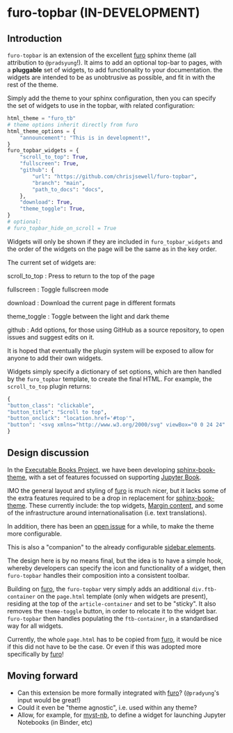 # furo-topbar (IN-DEVELOPMENT)

## Introduction

`furo-topbar` is an extension of the excellent [furo] sphinx theme (all attribution to `@pradsyung`!).
It aims to add an optional top-bar to pages, with a **pluggable** set of widgets, to add functionality to your documentation.
the widgets are intended to be as unobtrusive as possible, and fit in with the rest of the theme.

Simply add the theme to your sphinx configuration, then you can specify the set of widgets to use in the topbar, with related configuration:

```python
html_theme = "furo_tb"
# theme options inherit directly from furo
html_theme_options = {
    "announcement": "This is in development!",
}
furo_topbar_widgets = {
    "scroll_to_top": True,
    "fullscreen": True,
    "github": {
        "url": "https://github.com/chrisjsewell/furo-topbar",
        "branch": "main",
        "path_to_docs": "docs",
    },
    "download": True,
    "theme_toggle": True,
}
# optional:
# furo_topbar_hide_on_scroll = True
```

Widgets will only be shown if they are included in `furo_topbar_widgets` and the order of the widgets on the page will be the same as in the key order.

The current set of widgets are:

scroll_to_top
: Press to return to the top of the page

fullscreen
: Toggle fullscreen mode

download
: Download the current page in different formats

theme_toggle
: Toggle between the light and dark theme

github
: Add options, for those using GitHub as a source repository, to open issues and suggest edits on it.

It is hoped that eventually the plugin system will be exposed to allow for anyone to add their own widgets.

Widgets simply specify a dictionary of set options, which are then handled by the `furo_topbar` template, to create the final HTML.
For example, the `scroll_to_top` plugin returns:

```python
{
"button_class": "clickable",
"button_title": "Scroll to top",
"button_onclick": "location.href='#top'",
"button": '<svg xmlns="http://www.w3.org/2000/svg" viewBox="0 0 24 24" width="24" height="24"><path d="M4.97 12.97a.75.75 0 101.06 1.06L11 9.06v12.19a.75.75 0 001.5 0V9.06l4.97 4.97a.75.75 0 101.06-1.06l-6.25-6.25a.75.75 0 00-1.06 0l-6.25 6.25zM4.75 3.5a.75.75 0 010-1.5h14.5a.75.75 0 010 1.5H4.75z"></path></svg>',
}
```

## Design discussion

In the [Executable Books Project](https://executablebooks.org), we have been developing [sphinx-book-theme](https://sphinx-book-theme.readthedocs.io), with a set of features focussed on supporting [Jupyter Book](https://jupyterbook.org).

IMO the general layout and styling of [furo] is much nicer, but it lacks some of the extra features required to be a drop in replacement for [sphinx-book-theme].
These currently include: the top widgets, [Margin content](https://sphinx-book-theme.readthedocs.io/en/latest/content-blocks.html#margin-content), and some of the infrastructure around internationalisation (i.e. text translations).

In addition, there has been an [open issue](https://github.com/executablebooks/meta/issues/279) for a while, to make the theme more configurable.

This is also a "companion" to the already configurable [sidebar elements](https://pradyunsg.me/furo/customisation/sidebar/).

The design here is by no means final, but the idea is to have a simple hook, whereby developers can specify the icon and functionality of a widget, then `furo-topbar` handles their composition into a consistent toolbar.

Building on [furo], the `furo-topbar` very simply adds an additional `div.ftb-container` on the `page.html` template (only when widgets are present), residing at the top of the `article-container` and set to be "sticky".
It also removes the `theme-toggle` button, in order to relocate it to the widget bar.
`furo-topbar` then handles populating the `ftb-container`, in a standardised way for all widgets.

Currently, the whole `page.html` has to be copied from [furo], it would be nice if this did not have to be the case. Or even if this was adopted more specifically by [furo]!

## Moving forward

- Can this extension be more formally integrated with [furo]? (`@pradyung`'s input would be great!)
- Could it even be "theme agnostic", i.e. used within any theme?
- Allow, for example, for [myst-nb](https://myst-nb.readthedocs.io), to define a widget for launching Jupyter Notebooks (in Binder, etc)

[furo]: https://github.com/pradyunsg/furo
[sphinx-book-theme]: https://sphinx-book-theme.readthedocs.io
